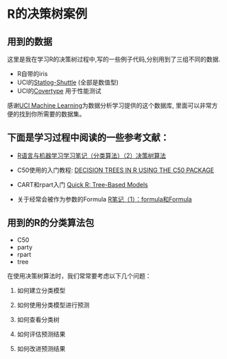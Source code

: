 # R的决策树案例

## 用到的数据
这里是我在学习R的决策树过程中,写的一些例子代码,分别用到了三组不同的数据.
* R自带的iris
* UCI的[Statlog-Shuttle](https://archive.ics.uci.edu/ml/datasets/Statlog+(Shuttle)) (全部是数值型)
* UCI的[Covertype](http://archive.ics.uci.edu/ml/datasets/Covertype) 用于性能测试

感谢[UCI Machine Learning](http://cml.ics.uci.edu/)为数据分析学习提供的这个数据库, 里面可以非常方便的找到你所需要的数据集。

## 下面是学习过程中阅读的一些参考文献：

* [R语言与机器学习学习笔记（分类算法）（2）决策树算法](http://blog.csdn.net/yujunbeta/article/details/14986219)

* C50使用的入门教程:
[DECISION TREES IN R USING THE C50 PACKAGE](http://connor-johnson.com/2014/08/29/decision-trees-in-r-using-the-c50-package/)

* CART和rpart入门
[Quick R: Tree-Based Models](http://www.statmethods.net/advstats/cart.html)

* 关于经常会被作为参数的Formula
[R笔记（1）：formula和Formula](http://site.douban.com/182577/widget/notes/10567181/note/318916395/)

## 用到的R的分类算法包
* C50
* party
* rpart
* tree

在使用决策树算法时，我们常常要考虑以下几个问题：

1. 如何建立分类模型

2. 如何使用分类模型进行预测

3. 如何查看分类树

4. 如何评估预测结果

5. 如何改进预测结果
